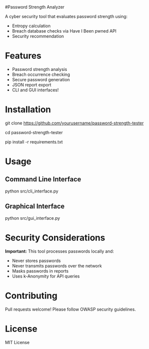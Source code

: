 #Password Strength Analyzer

A cyber security tool that evaluates password strength using:
- Entropy calculation
- Breach database checks via Have I Been pwned API
- Security recommendation
# Features
- Password strength analysis
- Breach occurrence checking
- Secure password generation
- JSON report export
- CLI and GUI interfaces!
# Installation
git clone https://github.com/yourusername/password-strength-tester

cd password-strength-tester

pip install -r requirements.txt
# Usage
## Command Line Interface
python src/cli_interface.py
## Graphical Interface
python src/gui_interface.py

# Security Considerations
**Important:** This tool processes passwords locally and:
- Never stores passwords
- Never transmits passwords over the network
- Masks passwords in reports
- Uses k-Anonymity for API queries
# Contributing
Pull requests welcome! Please follow OWASP security guidelines.
# License
MIT License
